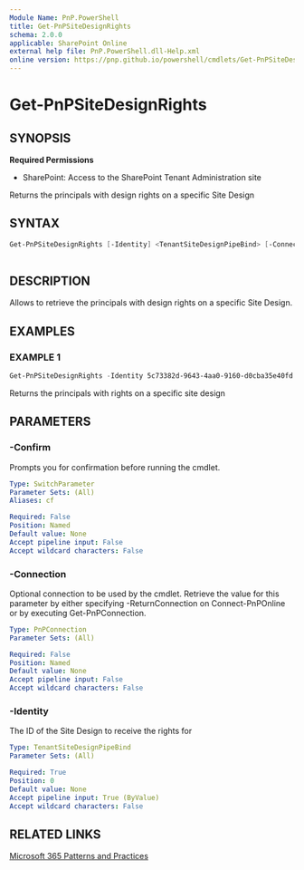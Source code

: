 ```yaml
---
Module Name: PnP.PowerShell
title: Get-PnPSiteDesignRights
schema: 2.0.0
applicable: SharePoint Online
external help file: PnP.PowerShell.dll-Help.xml
online version: https://pnp.github.io/powershell/cmdlets/Get-PnPSiteDesignRights.html
---
```

 
# Get-PnPSiteDesignRights

## SYNOPSIS

**Required Permissions**

* SharePoint: Access to the SharePoint Tenant Administration site

Returns the principals with design rights on a specific Site Design

## SYNTAX

```powershell
Get-PnPSiteDesignRights [-Identity] <TenantSiteDesignPipeBind> [-Connection <PnPConnection>] 
  
```

## DESCRIPTION

Allows to retrieve the principals with design rights on a specific Site Design.

## EXAMPLES

### EXAMPLE 1
```powershell
Get-PnPSiteDesignRights -Identity 5c73382d-9643-4aa0-9160-d0cba35e40fd
```

Returns the principals with rights on a specific site design

## PARAMETERS

### -Confirm
Prompts you for confirmation before running the cmdlet.

```yaml
Type: SwitchParameter
Parameter Sets: (All)
Aliases: cf

Required: False
Position: Named
Default value: None
Accept pipeline input: False
Accept wildcard characters: False
```

### -Connection
Optional connection to be used by the cmdlet. Retrieve the value for this parameter by either specifying -ReturnConnection on Connect-PnPOnline or by executing Get-PnPConnection.

```yaml
Type: PnPConnection
Parameter Sets: (All)

Required: False
Position: Named
Default value: None
Accept pipeline input: False
Accept wildcard characters: False
```

### -Identity
The ID of the Site Design to receive the rights for

```yaml
Type: TenantSiteDesignPipeBind
Parameter Sets: (All)

Required: True
Position: 0
Default value: None
Accept pipeline input: True (ByValue)
Accept wildcard characters: False
```

## RELATED LINKS

[Microsoft 365 Patterns and Practices](https://aka.ms/m365pnp)

